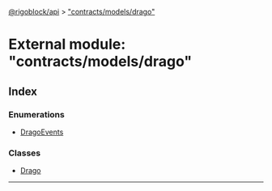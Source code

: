 [@rigoblock/api](../README.md) > ["contracts/models/drago"](../modules/_contracts_models_drago_.md)

# External module: "contracts/models/drago"

## Index

### Enumerations

* [DragoEvents](../enums/_contracts_models_drago_.dragoevents.md)

### Classes

* [Drago](../classes/_contracts_models_drago_.drago.md)

---

